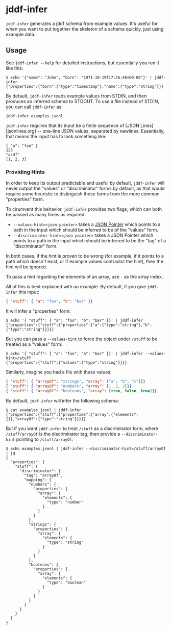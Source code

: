 # jddf-infer

`jddf-infer` generates a jddf schema from example values. It's useful for when
you want to put together the skeleton of a schema quickly, just using example
data.

## Usage

See `jddf-infer --help` for detailed instructions, but essentially you run it
like this:

```text
$ echo '{"name": "John", "born": "1971-10-19T17:26:48+00:00"}' | jddf-infer
{"properties":{"born":{"type":"timestamp"},"name":{"type":"string"}}}
```

By default, `jddf-infer` reads example values from STDIN, and then produces an
inferred schema to STDOUT. To use a file instead of STDIN, you can call
`jddf-infer` as:

```text
jddf-infer examples.jsonl
```

`jddf-infer` requires that its input be a finite sequence of [JSON
Lines][jsonlines.org] -- one-line JSON values, separated by newlines.
Essentially, that means the input has to look something like:

```text
{ "a": "foo" }
123
"asdf"
[1, 2, 3]
```

### Providing Hints

In order to keep its output predictable and useful by default, `jddf-infer` will
never output the "values" or "discriminator" forms by default, as that would
require some heuristic to distinguish these forms from the more common
"properties" form.

To cirumvent this behavior, `jddf-infer` provides two flags, which can both be
passed as many times as required:

* `--values-hint=<json pointer>` takes a [JSON Pointer][rfc6901] which points to
  a path in the input which should be inferred to be of the "values" form.
* `--discriminator-hint=<json pointer>` takes a JSON Pointer which points to a
  path in the input which should be inferred to be the "tag" of a
  "discriminator" form.

In both cases, if the hint is proven to be wrong (for example, if it points to a
path which doesn't exist, or if example values contradict the hint), then the
hint will be ignored.

To pass a hint regarding the elements of an array, use `-` as the array index.

All of this is best explained with an example. By default, if you give
`jddf-infer` this input:

```json
{ "stuff": { "a": "foo", "b": "bar" }}
```

It will infer a "properties" form:

```text
$ echo '{ "stuff": { "a": "foo", "b": "bar" }}' | jddf-infer
{"properties":{"stuff":{"properties":{"a":{"type":"string"},"b":{"type":"string"}}}}}
```

But you can pass a `--values-hint` to force the object under `/stuff` to be
treated as a "values" form:

```text
$ echo '{ "stuff": { "a": "foo", "b": "bar" }}' | jddf-infer --values-hint=/stuff
{"properties":{"stuff":{"values":{"type":"string"}}}}
```

Similarly, imagine you had a file with these values:

```json
{ "stuff": { "arrayOf": "strings", "array": ["a", "b", "c"]}}
{ "stuff": { "arrayOf": "numbers", "array": [1, 2, 3]}}
{ "stuff": { "arrayOf": "booleans", "array": [true, false, true]}}
```

By default, `jddf-infer` will infer the following schema:

```text
$ cat examples.jsonl | jddf-infer
{"properties":{"stuff":{"properties":{"array":{"elements":{}},"arrayOf":{"type":"string"}}}}}
```

But if you want `jddf-infer` to treat `/stuff` as a discriminator form, where
`/stuff/arrayOf` is the discriminator tag, then provide a `--discriminator-hint`
pointing to `/stuff/arrayOf`:

```text
$ echo examples.jsonl | jddf-infer --discriminator-hint=/stuff/arrayOf | jq
{
  "properties": {
    "stuff": {
      "discriminator": {
        "tag": "arrayOf",
        "mapping": {
          "numbers": {
            "properties": {
              "array": {
                "elements": {
                  "type": "number"
                }
              }
            }
          },
          "strings": {
            "properties": {
              "array": {
                "elements": {
                  "type": "string"
                }
              }
            }
          },
          "booleans": {
            "properties": {
              "array": {
                "elements": {
                  "type": "boolean"
                }
              }
            }
          }
        }
      }
    }
  }
}
```

[rfc6901]: https://tools.ietf.org/html/rfc6901
